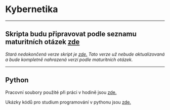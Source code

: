 # Kybernetika
---

## Skripta budu připravovat podle seznamu maturitních otázek [zde](./kybernetika/maturitni_otazky.md)


*Stará nedokončená verze skript je [zde.](./kybernetika_old/obsah.md) 
Tato verze už nebude aktualizovaná a bude kompletně nahrazená verzí podle maturitních otázek.*

---

## Python
Pracovní soubory použité při práci v hodině jsou [zde.](./python) 

Ukázky kódů pro studium programování v pythonu jsou [zde.](https://drive.google.com/drive/folders/1Hw08E6HR7mQs6UtwHb9NVzz-ehCbG0i6?usp=sharing)

